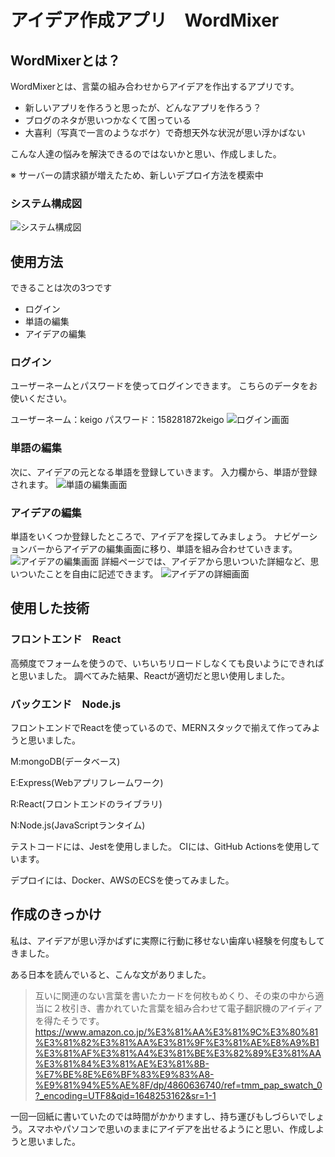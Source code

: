 # アイデア作成アプリ　WordMixer

## WordMixerとは？
WordMixerとは、言葉の組み合わせからアイデアを作出するアプリです。
* 新しいアプリを作ろうと思ったが、どんなアプリを作ろう？
* ブログのネタが思いつかなくて困っている
* 大喜利（写真で一言のようなボケ）で奇想天外な状況が思い浮かばない

こんな人達の悩みを解決できるのではないかと思い、作成しました。

※ サーバーの請求額が増えたため、新しいデプロイ方法を模索中

### システム構成図
![システム構成図](./images/WordMixer.png)

## 使用方法
できることは次の3つです
* ログイン
* 単語の編集
* アイデアの編集

### ログイン
ユーザーネームとパスワードを使ってログインできます。
こちらのデータをお使いください。

ユーザーネーム：keigo
パスワード：158281872keigo
![ログイン画面](./images/login.png)

### 単語の編集
次に、アイデアの元となる単語を登録していきます。
入力欄から、単語が登録されます。
![単語の編集画面](./images/word.png)

### アイデアの編集
単語をいくつか登録したところで、アイデアを探してみましょう。
ナビゲーションバーからアイデアの編集画面に移り、単語を組み合わせていきます。
![アイデアの編集画面](./images/idea.png)
詳細ページでは、アイデアから思いついた詳細など、思いついたことを自由に記述できます。
![アイデアの詳細画面](./images/editIdea.png)

## 使用した技術

### フロントエンド　React
高頻度でフォームを使うので、いちいちリロードしなくても良いようにできればと思いました。
調べてみた結果、Reactが適切だと思い使用しました。

### バックエンド　Node.js
フロントエンドでReactを使っているので、MERNスタックで揃えて作ってみようと思いました。

M:mongoDB(データベース)

E:Express(Webアプリフレームワーク)

R:React(フロントエンドのライブラリ)

N:Node.js(JavaScriptランタイム)

テストコードには、Jestを使用しました。
CIには、GitHub Actionsを使用しています。

デプロイには、Docker、AWSのECSを使ってみました。

## 作成のきっかけ
私は、アイデアが思い浮かばずに実際に行動に移せない歯痒い経験を何度もしてきました。

ある日本を読んでいると、こんな文がありました。
>互いに関連のない言葉を書いたカードを何枚もめくり、その束の中から適当に２枚引き、書かれていた言葉を組み合わせて電子翻訳機のアイディアを得たそうです。
https://www.amazon.co.jp/%E3%81%AA%E3%81%9C%E3%80%81%E3%81%82%E3%81%AA%E3%81%9F%E3%81%AE%E8%A9%B1%E3%81%AF%E3%81%A4%E3%81%BE%E3%82%89%E3%81%AA%E3%81%84%E3%81%AE%E3%81%8B-%E7%BE%8E%E6%BF%83%E9%83%A8-%E9%81%94%E5%AE%8F/dp/4860636740/ref=tmm_pap_swatch_0?_encoding=UTF8&qid=1648253162&sr=1-1

一回一回紙に書いていたのでは時間がかかりますし、持ち運びもしづらいでしょう。スマホやパソコンで思いのままにアイデアを出せるようにと思い、作成しようと思いました。
